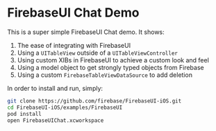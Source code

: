 FirebaseUI Chat Demo
====================

This is a super simple FirebaseUI Chat demo. It shows:
  1. The ease of integrating with FirebaseUI
  1. Using a `UITableView` outside of a `UITableViewController`
  1. Using custom XIBs in FirebaseUI to achieve a custom look and feel
  1. Using a model object to get strongly typed objects from Firebase
  1. Using a custom `FirebaseTableViewDataSource` to add deletion

In order to install and run, simply:
``` bash
git clone https://github.com/firebase/FirebaseUI-iOS.git
cd FirebaseUI-iOS/examples/FirebaseUI
pod install
open FirebaseUIChat.xcworkspace
```
